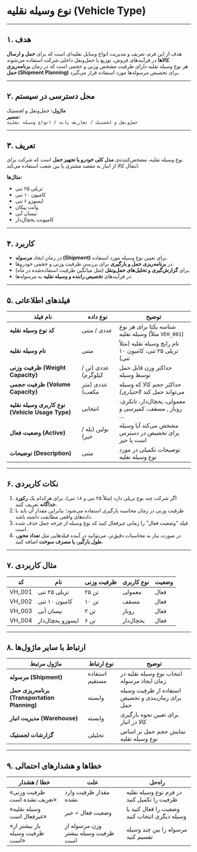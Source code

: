 # نوع وسیله نقلیه (Vehicle Type)

---

## ۱. هدف
هدف از این فرم، تعریف و مدیریت انواع وسایل نقلیه‌ای است که برای **حمل و ارسال کالاها** در فرآیندهای فروش، توزیع یا حمل‌ونقل داخلی شرکت استفاده می‌شوند.  
هر نوع وسیله نقلیه دارای ظرفیت مشخص وزنی و حجمی است که در زمان **برنامه‌ریزی حمل (Shipment Planning)** برای تخصیص مرسوله‌ها مورد استفاده قرار می‌گیرد.

---

## ۲. محل دسترسی در سیستم
**ماژول:** حمل‌ونقل و لجستیک  
**مسیر:**  
`حمل‌ونقل و لجستیک / تعاریف پایه / انواع وسیله نقلیه`

---

## ۳. تعریف
نوع وسیله نقلیه، مشخص‌کننده‌ی **مدل کلی خودرو یا تجهیز حمل** است که شرکت برای انتقال کالا از انبار به مقصد مشتری یا بین شعب استفاده می‌کند.  

**مثال‌ها:**

- تریلی ۲۵ تنی  
- کامیون ۱۰ تنی  
- ایسوزو ۶ تنی  
- وانت پیکان  
- نیسان آبی  
- کامیونت یخچال‌دار  

---

## ۴. کاربرد
- در زمان ایجاد **مرسوله (Shipment)** برای تعیین نوع وسیله مورد استفاده.  
- در **برنامه‌ریزی حمل و بارگیری** برای بررسی ظرفیت وزنی و حجمی خودروها.  
- برای **گزارش‌گیری و تحلیل‌های حمل‌ونقل** (مثل میانگین ظرفیت استفاده‌شده در ماه).  
- در فرآیندهای **تخصیص راننده و وسیله نقلیه** به مرسوله‌ها.

---

## ۵. فیلدهای اطلاعاتی

| نام فیلد | نوع داده | توضیح |
|-----------|-----------|--------|
| **کد نوع وسیله نقلیه** | عددی / متنی | شناسه یکتا برای هر نوع وسیله نقلیه (مثلاً `VEH_001`) |
| **نام وسیله نقلیه** | متنی | نام رایج وسیله نقلیه (مثلاً تریلی ۲۵ تنی، کامیون ۱۰ تنی) |
| **ظرفیت وزنی (Weight Capacity)** | عددی (تن / کیلوگرم) | حداکثر وزن قابل حمل توسط وسیله |
| **ظرفیت حجمی (Volume Capacity)** | عددی (متر مکعب) | حداکثر حجم کالا که وسیله می‌تواند حمل کند *(اختیاری)* |
| **نوع کاربری وسیله نقلیه (Vehicle Usage Type)** | انتخابی | معمولی، یخچال‌دار، تانکری، روباز , مسقف، کمپرسی و … |
| **وضعیت فعال (Active)** | بولین (بله / خیر) | مشخص می‌کند آیا وسیله برای تخصیص در دسترس است یا خیر |
| **توضیحات (Description)** | متنی | توضیحات تکمیلی در مورد نوع وسیله نقلیه |

---

## ۶. نکات کاربردی

1. اگر شرکت چند نوع تریلی دارد (مثلاً ۲۵ تنی و ۱۸ تنی)، برای هرکدام یک **رکورد جداگانه** تعریف کنید.  
2. ظرفیت وزنی در زمان محاسبه بارگیری استفاده می‌شود؛ بنابراین مقدار آن باید با داده‌های واقعی مطابقت داشته باشد.  
3. فیلد “وضعیت فعال” را زمانی غیرفعال کنید که نوع وسیله از چرخه حمل حذف شده است.  
4. در صورت نیاز به محاسبات دقیق‌تر، می‌توانید در آینده فیلدهایی مثل **تعداد محور، طول بارگیر، یا مصرف سوخت** اضافه کنید.  

---

## ۷. مثال کاربردی

| کد | نام | ظرفیت وزنی | نوع کاربری | وضعیت |
|----|------|--------------|-----------|---------|
| VH_001 | تریلی ۲۵ تنی | ۲۵ تن | معمولی | فعال |
| VH_002 | کامیون ۱۰ تنی | ۱۰ تن | مسقف | فعال |
| VH_003 | نیسان آبی | ۲ تن | روباز | فعال |
| VH_004 | ایسوزو یخچال‌دار | ۶ تن | یخچال‌دار | فعال |

---

## ۸. ارتباط با سایر ماژول‌ها

| ماژول مرتبط | نوع ارتباط | توضیح |
|---------------|--------------|--------|
| **مرسوله (Shipment)** | استفاده مستقیم | انتخاب نوع وسیله نقلیه در زمان ایجاد مرسوله |
| **برنامه‌ریزی حمل (Transportation Planning)** | وابسته | استفاده از ظرفیت وسیله برای زمان‌بندی و تخصیص حمل |
| **مدیریت انبار (Warehouse)** | وابسته | برای تعیین نحوه بارگیری کالا در انبار |
| **گزارشات لجستیک** | تحلیلی | نمایش حجم حمل بر اساس نوع وسیله نقلیه |

---

## ۹. خطاها و هشدارهای احتمالی

| خطا / هشدار | علت | راه‌حل |
|---------------|--------|---------|
| «ظرفیت وزنی تعریف نشده است» | مقدار ظرفیت وارد نشده | در فرم نوع وسیله نقلیه ظرفیت را تکمیل کنید |
| «وسیله نقلیه غیرفعال است» | وضعیت فعال = خیر | وضعیت را فعال کنید یا وسیله دیگری انتخاب کنید |
| «بار بیشتر از ظرفیت وسیله است» | وزن مرسوله از ظرفیت وسیله بیشتر است | مرسوله را بین چند وسیله تقسیم کنید |
